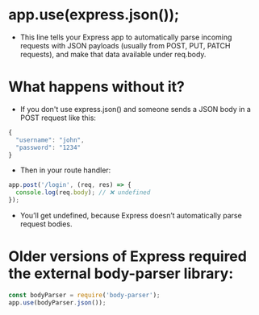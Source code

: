 # app.use(express.json());
- This line tells your Express app to automatically parse incoming requests with JSON payloads (usually from POST, PUT, PATCH requests), and make that data available under req.body.


# What happens without it?
- If you don't use express.json() and someone sends a JSON body in a POST request like this:
```js
{
  "username": "john",
  "password": "1234"
}
```
- Then in your route handler:
```js
app.post('/login', (req, res) => {
  console.log(req.body); // ❌ undefined
});
```
- You’ll get undefined, because Express doesn’t automatically parse request bodies.


# Older versions of Express required the external body-parser library:
```js
const bodyParser = require('body-parser');
app.use(bodyParser.json());
```